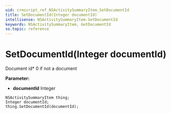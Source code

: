 ```yaml
---
uid: crmscript_ref_NSActivitySummaryItem_SetDocumentId
title: SetDocumentId(Integer documentId)
intellisense: NSActivitySummaryItem.SetDocumentId
keywords: NSActivitySummaryItem, GetDocumentId
so.topic: reference
---
```


# SetDocumentId(Integer documentId)

Document id* 0 if not a document

**Parameter:** 
* **documentId** Integer

```crmscript
NSActivitySummaryItem thing;
Integer documentId;
thing.SetDocumentId(documentId);
```


